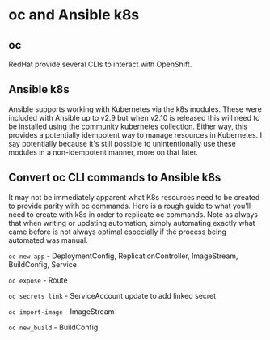 # oc and Ansible k8s

## oc

RedHat provide several CLIs to interact with OpenShift.

## Ansible k8s 

Ansible supports working with Kubernetes via the k8s modules. These were included with Ansible up to v2.9 but when v2.10 is released this will need to be installed using the [community kubernetes collection](https://galaxy.ansible.com/community/kubernetes). Either way, this provides a  potentially idempotent way to manage resources in Kubernetes. I say potentially because it's still possible to unintentionally use these modules in a non-idempotent manner, more on that later. 

## Convert oc CLI commands to Ansible k8s

It may not be immediately apparent what K8s resources need to be created to provide parity with oc commands. Here is a rough guide to what you'll need to create with k8s in order to replicate oc commands. Note as always that when writing or updating automation, simply automating exactly what came before is not always optimal especially if the process being automated was manual. 

`oc new-app` - DeploymentConfig, ReplicationController, ImageStream, BuildConfig, Service

`oc expose` - Route

`oc secrets link` - ServiceAccount update to add linked secret

`oc import-image` - ImageStream

`oc new_build` - BuildConfig
